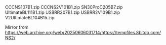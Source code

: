 CCCNS107B1.zip
CCCNS2V101B1.zip
SN30ProC205B7.zip
UltimateBL111B1.zip
USBRR207B1.zip
USBRR2V109B1.zip
V2UltimateBL104B15.zip

Mirror from https://web.archive.org/web/20250606031714/https://tempfiles.8bitdo.com/NS2/